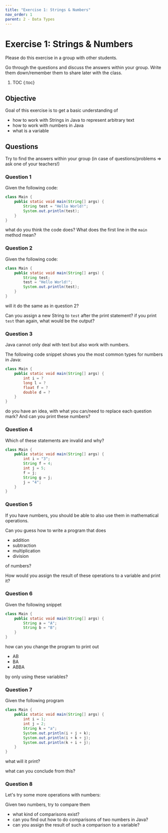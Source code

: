 ```yaml
---
title: "Exercise 1: Strings & Numbers"
nav_order: 1
parent: 2 - Data Types
---
```


# Exercise 1: Strings & Numbers
Please do this exercise in a group with other students.

Go through the questions and discuss the answers within your group.
Write them down/remember them to share later with the class.

1. TOC
{:toc}

## Objective
Goal of this exercise is to get a basic understanding of
* how to work with Strings in Java to represent arbitrary text
* how to work with numbers in Java
* what is a variable

## Questions
Try to find the answers within your group (in case of questions/problems => ask one of your teachers!)

### Question 1
Given the following code:

```java
class Main {
    public static void main(String[] args) {
        String test = "Hello World!";
        System.out.println(test);
    }
}
```

what do you think the code does?
What does the first line in the `main` method mean?

### Question 2
Given the following code:

```java
class Main {
    public static void main(String[] args) {
        String test;
        test = "Hello World!";
        System.out.println(test);
    }
}
``` 

will it do the same as in question 2?

Can you assign a new String to `test` after the print statement?
if you print `test` than again, what would be the output?

### Question 3
Java cannot only deal with text but also work with numbers.

The following code snippet shows you the most common types for numbers in Java:
```java
class Main {
    public static void main(String[] args) {
        int i = ?
        long l = ?
        float f = ?
        double d = ?
    }
}
``` 
do you have an idea, with what you can/need to replace each question mark?
And can you print these numbers?

### Question 4
Which of these statements are invalid and why?

```java
class Main {
    public static void main(String[] args) {
        int i = "3";
        String f = 4;
        int j = 5;
        f = j;
        String g = j;
        j = "4";
    }
}
``` 

### Question 5
If you have numbers, you should be able to also use them in mathematical operations.

Can you guess how to write a program that does
* addition
* subtraction
* multiplication
* division

of numbers?

How would you assign the result of these operations to a variable and print it?

### Question 6
Given the following snippet

```java
class Main {
    public static void main(String[] args) {
        String a = "A";
        String b = "B";
    }
}
``` 

how can you change the program to print out 
* AB
* BA
* ABBA

by only using these variables?

### Question 7
Given the following program

```java
class Main {
    public static void main(String[] args) {
        int i = 1;
        int j = 2;
        String k = "a";
        System.out.println(i + j + k);
        System.out.println(i + k + j);
        System.out.println(k + i + j);
    }
}
```

what will it print?

what can you conclude from this?

### Question 8
Let's try some more operations with numbers:

Given two numbers, try to compare them
* what kind of comparisons exist?
* can you find out how to do comparisons of two numbers in Java?
* can you assign the result of such a comparison to a variable?